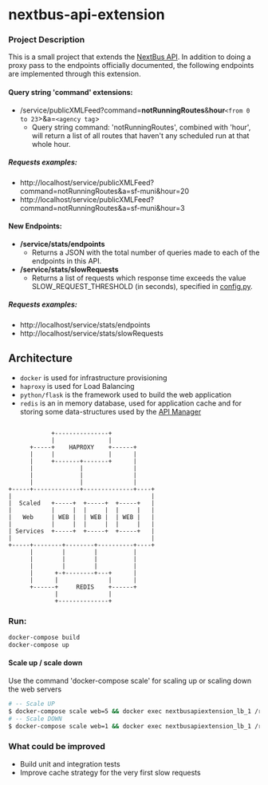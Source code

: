 # nextbus-api-extension
### Project Description
This is a small project that extends the [NextBus API](http://www.nextbus.com/xmlFeedDocs/NextBusXMLFeed.pdf). In addition to doing a proxy pass to the endpoints officially documented, the following endpoints are implemented through this extension.

#### Query string 'command' extensions:
- /service/publicXMLFeed?command=**notRunningRoutes**&**hour**`<from 0 to 23`>&a=`<agency tag`> 
  - Query string command: 'notRunningRoutes', combined with 'hour', will return a list of all routes that haven't any scheduled run at that whole hour.

##### Requests examples:
- http://localhost/service/publicXMLFeed?command=notRunningRoutes&a=sf-muni&hour=20
- http://localhost/service/publicXMLFeed?command=notRunningRoutes&a=sf-muni&hour=3

#### New Endpoints:
- **/service/stats/endpoints**
  - Returns a JSON with the total number of queries made to each of the endpoints in this API.
- **/service/stats/slowRequests**
  - Returns a list of requests which response time exceeds the value SLOW_REQUEST_THRESHOLD (in seconds), specified in [config.py](./nextbus-application/config.py).

##### Requests examples:
- http://localhost/service/stats/endpoints
- http://localhost/service/stats/slowRequests


## Architecture
- ```docker``` is used for infrastructure provisioning
- ```haproxy``` is used for Load Balancing
- ```python/flask``` is the framework used to build the web application
- ```redis``` is an in memory database, used for application cache and for storing some data-structures used by the [API Manager](./nextbus-application/helpers/ApiManager.py)

```

            +---------------+
            |               |
      +-----+    HAPROXY    +------+
      |     |               |      |
      |     +-------+-------+      |
      |             |              |
      |             |              |
      |             |              |
+-----+-------------+--------------+----+
|                                       |
|  Scaled   +-----+  +-----+  +-----+   |
|           |     |  |     |  |     |   |
|   Web     | WEB |  | WEB |  | WEB |   |
|           |     |  |     |  |     |   |
| Services  +-----+  +-----+  +-----+   |
|                                       |
+-----+--------+--------+----------+----+
      |        |        |          |
      |        |        |          |
      |        |        |          |
      |      +-+--------+---+      |
      |      |              |      |
      +------+     REDIS    +------+
             |              |
             +--------------+

```


### Run:
```bash
docker-compose build
docker-compose up 
```

#### Scale up / scale down
Use the command 'docker-compose scale' for scaling up or scaling down the web servers 
```bash
# -- Scale UP
$ docker-compose scale web=5 && docker exec nextbusapiextension_lb_1 /reload.sh
# -- Scale DOWN
$ docker-compose scale web=1 && docker exec nextbusapiextension_lb_1 /reload.sh
```
### What could be improved
- Build unit and integration tests
- Improve cache strategy for the very first slow requests
